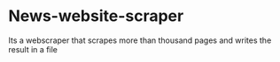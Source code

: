 # News-website-scraper

Its a webscraper that scrapes more than thousand pages and writes the result in a file
